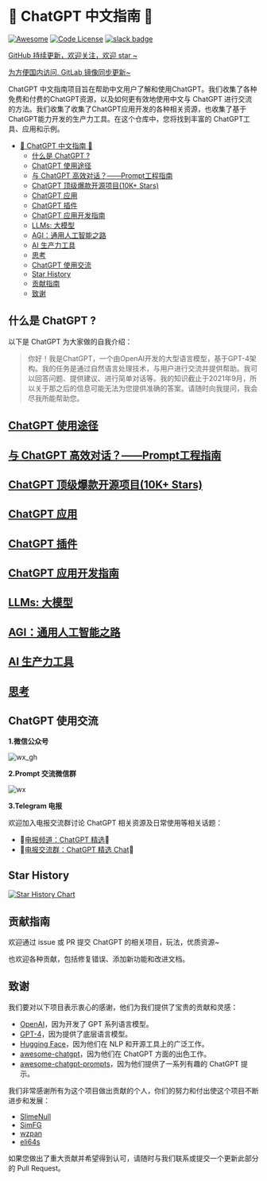 # 🤖 ChatGPT 中文指南 🤖

[![Awesome](https://awesome.re/badge.svg)](https://awesome.re) 
[![Code License](https://img.shields.io/badge/License-MIT-green.svg)](https://github.com/yzfly/awesome-chatgpt-zh/blob/main/LICENSE)
[![slack badge](https://img.shields.io/badge/Telegrem-join-blueviolet?logo=telegrem&amp)](https://t.me/AwesomeChatGPT)

[GitHub 持续更新，欢迎关注，欢迎 star ~](https://github.com/yzfly/awesome-chatgpt-zh)

[为方便国内访问, GitLab 镜像同步更新~](https://gitlab.com/awesomeai/awesome-chatgpt-zh)


ChatGPT 中文指南项目旨在帮助中文用户了解和使用ChatGPT。我们收集了各种免费和付费的ChatGPT资源，以及如何更有效地使用中文与 ChatGPT 进行交流的方法。我们收集了收集了ChatGPT应用开发的各种相关资源，也收集了基于 ChatGPT能力开发的生产力工具。在这个仓库中，您将找到丰富的 ChatGPT工具、应用和示例。

- [🤖 ChatGPT 中文指南 🤖](#-chatgpt-中文指南-)
  - [什么是 ChatGPT ?](#什么是-chatgpt-)
  - [ChatGPT 使用途径](#chatgpt-使用途径)
  - [与 ChatGPT 高效对话？——Prompt工程指南](#与-chatgpt-高效对话prompt工程指南)
  - [ChatGPT 顶级爆款开源项目(10K+ Stars)](#chatgpt-顶级爆款开源项目10k-stars)
  - [ChatGPT 应用](#chatgpt-应用)
  - [ChatGPT 插件](#chatgpt-插件)
  - [ChatGPT 应用开发指南](#chatgpt-应用开发指南)
  - [LLMs: 大模型](#llms-大模型)
  - [AGI：通用人工智能之路](#agi通用人工智能之路)
  - [AI 生产力工具](#ai-生产力工具)
  - [思考](#思考)
  - [ChatGPT 使用交流](#chatgpt-使用交流)
  - [Star History](#star-history)
  - [贡献指南](#贡献指南)
  - [致谢](#致谢)

## 什么是 ChatGPT ?

以下是 ChatGPT 为大家做的自我介绍：

> 你好！我是ChatGPT，一个由OpenAI开发的大型语言模型，基于GPT-4架构。我的任务是通过自然语言处理技术，与用户进行交流并提供帮助。我可以回答问题、提供建议、进行简单对话等。我的知识截止于2021年9月，所以关于那之后的信息可能无法为您提供准确的答案。请随时向我提问，我会尽我所能帮助您。

## [ChatGPT 使用途径](docs/ChatGPT_access.md)
## [与 ChatGPT 高效对话？——Prompt工程指南](docs/ChatGPT_prompts.md)
## [ChatGPT 顶级爆款开源项目(10K+ Stars)](docs/ChatGPT_Top_Project.md)
## [ChatGPT 应用](docs/ChatGPT_tools.md)
## [ChatGPT 插件](docs/ChatGPT_plugins.md)
## [ChatGPT 应用开发指南](docs/ChatGPT_dev.md)
## [LLMs: 大模型](docs/LLMs.md)
## [AGI：通用人工智能之路](docs/AGI.md)
## [AI 生产力工具](docs/AI_tools.md)
## [思考](docs/thinking.md)


## ChatGPT 使用交流

**1.微信公众号**

![wx_gh](imgs/qrcode_for_wx_gh.jpg)

**2.Prompt 交流微信群**

![wx](https://raw.githubusercontent.com/yzfly/wonderful-prompts/main/imgs/wx_tmp.jpg)

**3.Telegram 电报**

欢迎加入电报交流群讨论 ChatGPT 相关资源及日常使用等相关话题：

- 🚀[电报频道：ChatGPT 精选](https://t.me/AwesomeChatGPT)🚀
- 🚀[电报交流群：ChatGPT 精选 Chat](https://t.me/+cBIhxVSwABg4Y2M5)🚀

## Star History

[![Star History Chart](https://api.star-history.com/svg?repos=yzfly/awesome-chatgpt-zh&type=Date)](https://star-history.com/#yzfly/awesome-chatgpt-zh&Date)


## 贡献指南

欢迎通过 issue 或 PR 提交 ChatGPT 的相关项目，玩法，优质资源~

也欢迎各种贡献，包括修复错误、添加新功能和改进文档。

## 致谢

我们要对以下项目表示衷心的感谢，他们为我们提供了宝贵的贡献和灵感：

- [OpenAI](https://www.openai.com/)，因为开发了 GPT 系列语言模型。
- [GPT-4](https://github.com/openai/gpt-4)，因为提供了底层语言模型。
- [Hugging Face](https://huggingface.co/)，因为他们在 NLP 和开源工具上的广泛工作。
- [awesome-chatgpt](https://github.com/OpenMindClub/awesome-chatgpt)，因为他们在 ChatGPT 方面的出色工作。
- [awesome-chatgpt-prompts](https://github.com/f/awesome-chatgpt-prompt)，因为他们提供了一系列有趣的 ChatGPT 提示。


我们非常感谢所有为这个项目做出贡献的个人，你们的努力和付出使这个项目不断进步和发展：

- [SlimeNull](https://github.com/SlimeNull)
- [SimFG](https://github.com/SimFG)
- [wzpan](https://github.com/wzpan)
- [eli64s](https://github.com/eli64s)

如果您做出了重大贡献并希望得到认可，请随时与我们联系或提交一个更新此部分的 Pull Request。
